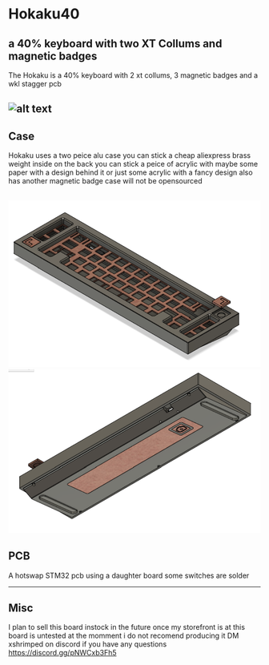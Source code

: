 # Hokaku40
## a 40% keyboard with two XT Collums and magnetic badges



The Hokaku is a 40% keyboard with 2 xt collums, 3 magnetic badges and a wkl stagger pcb

![alt text]([https://github.com/ShrimpedKeyboard/Shrimptana/blob/main/Misc/KLE.png](https://github.com/ShrimpedKeyboard/Hokaku40/blob/main/Misc/hokaku40.png)?raw=true)
 --- 

## Case

Hokaku uses a two peice alu case 
you can stick a cheap aliexpress brass weight inside
on the back you can stick a peice of acrylic with maybe some paper with a design behind it or just some
acrylic with a fancy design also has another magnetic badge
case will not be opensourced

![alt text](https://github.com/ShrimpedKeyboard/Hokaku40/blob/main/Gallery/Renders/Case%201.png?raw=true)
![alt text](https://github.com/ShrimpedKeyboard/Hokaku40/blob/main/Gallery/Renders/Case%202.png?raw=true)
 --- 

## PCB

A hotswap STM32 pcb using a daughter board some switches are solder

 --- 

## Misc
I plan to sell this board instock in the future once my storefront is at 
this board is untested at the momment i do not recomend producing it 
DM xshrimped on discord if you have any questions
https://discord.gg/pNWCxb3Fh5
